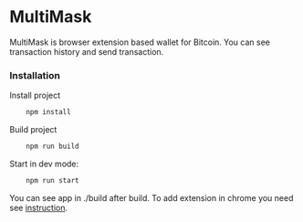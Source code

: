 # MultiMask

MultiMask is browser extension based wallet for Bitcoin. You can see transaction history and send transaction.

### Installation

Install project

```javascript
    npm install
```

Build project

```javascript
    npm run build
```

Start in dev mode:

```javascript
    npm run start
```

You can see app in ./build after build. To add extension in chrome you need see [instruction](https://developer.chrome.com/extensions/getstarted#unpacked).
